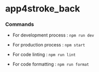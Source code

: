 # app4stroke_back

### Commands

- For development process
: `npm run dev`

- For production process
: `npm start`

- For code linting
: `npm run lint`

- For code formatting
: `npm run format`
